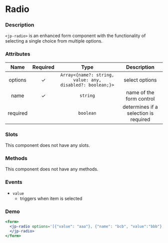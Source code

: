 # Radio

### Description

`<jp-radio>` is an enhanced form component with the functionality of selecting a single choice from multiple options.

### Attributes
| **Name** | **Required** | **Type** | **Description** |
| :----: | :----: | :----: | :---: |
| options | ✓ |`Array<{name?: string, value: any, disabled?: boolean;}>` | select options |
| name | ✓ | `string` |  name of the form control |
| required | | `boolean` | determines if a selection is required |
  
### Slots

This component does not have any slots.

### Methods

This component does not have any methods.

### Events

- `value` 
  - triggers when item is selected

### Demo

```jsx live
<form>
  <jp-radio options='[{"value": "aaa"}, {"name": "bcb", "value":"bbb"}, {"value":"ccc"}]'>
  </jp-radio>
</form>
```
